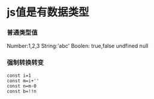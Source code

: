 # js值是有数据类型

### 普通类型值

Number:1,2,3
String:'abc'
Boolen: true,false
undfined
null

### 强制转换转变

```
const i=1
const m=i+''
const n=m-0
const b=!!n
```

